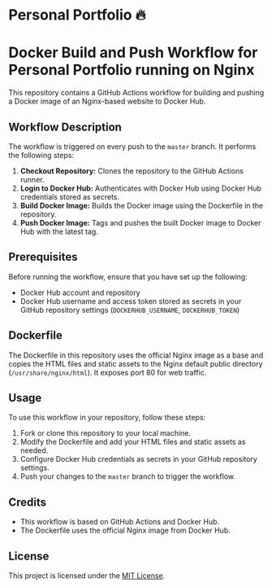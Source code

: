 # Personal Portfolio 🔥

# Docker Build and Push Workflow for Personal Portfolio running on Nginx

This repository contains a GitHub Actions workflow for building and pushing a Docker image of an Nginx-based website to Docker Hub.

## Workflow Description

The workflow is triggered on every push to the `master` branch. It performs the following steps:

1. **Checkout Repository:** Clones the repository to the GitHub Actions runner.
2. **Login to Docker Hub:** Authenticates with Docker Hub using Docker Hub credentials stored as secrets.
3. **Build Docker Image:** Builds the Docker image using the Dockerfile in the repository.
4. **Push Docker Image:** Tags and pushes the built Docker image to Docker Hub with the latest tag.

## Prerequisites

Before running the workflow, ensure that you have set up the following:

- Docker Hub account and repository
- Docker Hub username and access token stored as secrets in your GitHub repository settings (`DOCKERHUB_USERNAME`, `DOCKERHUB_TOKEN`)

## Dockerfile

The Dockerfile in this repository uses the official Nginx image as a base and copies the HTML files and static assets to the Nginx default public directory (`/usr/share/nginx/html`). It exposes port 80 for web traffic.

## Usage

To use this workflow in your repository, follow these steps:

1. Fork or clone this repository to your local machine.
2. Modify the Dockerfile and add your HTML files and static assets as needed.
3. Configure Docker Hub credentials as secrets in your GitHub repository settings.
4. Push your changes to the `master` branch to trigger the workflow.

## Credits

- This workflow is based on GitHub Actions and Docker Hub.
- The Dockerfile uses the official Nginx image from Docker Hub.

## License

This project is licensed under the [MIT License](LICENSE).


